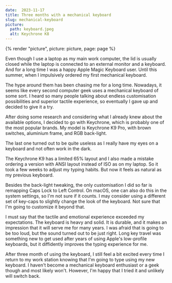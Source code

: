 ```yaml
---
date:  2023-11-17
title: Three months with a mechanical keyboard
slug: mechanical-keyboard
picture:
  path: keyboard.jpeg
  alt: Keychrone K8
---
```


{% render "picture", picture: picture, page: page %}

Even though I use a laptop as my main work computer, the lid is usually closed while the laptop is connected to an external monitor and a keyboard. And for a long time I was a happy Apple Magic Keyboard user. Until this summer, when I impulsively ordered my first mechanical keyboard.

The hype around them has been chasing me for a long time. Nowadays, it seems like every second computer geek uses a mechanical keyboard of some sort. I heard so many people talking about endless customisation possibilities and superior tactile experience, so eventually I gave up and decided to give it a try.

After doing some research and considering what I already knew about the available options, I decided to go with Keychrone, which is probably one of the most popular brands. My model is Keychrone K9 Pro, with brown switches, aluminium frame, and RGB back-light.

The last one turned out to be quite useless as I really have my eyes on a keyboard and not often work in the dark.

The Keychrone K9 has a limited 65% layout and I also made a mistake ordering a version with ANSI layout instead of ISO as on my laptop. So it took a few weeks to adjust my typing habits. But now it feels as natural as my previous keyboard.

Besides the back-light tweaking, the only customisation I did so far is remapping Caps Lock to Left Control. On macOS, one can also do this in the system settings, so I'm not sure if it counts. I may consider using a different set of key-caps to slightly change the look of the keyboard. Not sure that I'm going to customize it beyond that.

I must say that the tactile and emotional experience exceeded my expectations. The keyboard is heavy and solid. It is durable, and it makes an impression that it will serve me for many years. I was afraid that is going to be too loud, but the sound turned out to be just right. Long key travel was something new to get used after years of using Apple's low-profile keyboards, but it diffidently improves the typing experience for me.

After three month of using the keyboard, I still feel a bit excited every time I return to my work station knowing that I'm going to type using my new keyboard. I haven't become a mechanical keyboard enthusiast or a geek though and most likely won't. However, I'm happy that I tried it and unlikely will switch back.
